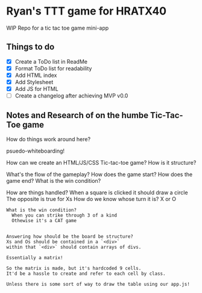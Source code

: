 # Ryan's TTT game for HRATX40

WIP Repo for a tic tac toe game mini-app 

## Things to do

- [x] Create a ToDo list in ReadMe
- [x] Format ToDo list for readability
- [x] Add HTML index
- [x] Add Stylesheet
- [x] Add JS for HTML
- [ ] Create a changelog after achieving MVP v0.0

## Notes and Research of on the humbe Tic-Tac-Toe game

How do things work around here?

  psuedo-whiteboarding!

  How can we create an HTML/JS/CSS Tic-tac-toe game?
  How is it structure?

  What's the flow of the gameplay?
    How does the game start?
    How does the game end?
      What is the win condition?

  How are things handled?
    When a square is clicked it should draw a circle
      The opposite is true for Xs
    How do we know whose turn it is? X or O

    What is the win condition?
      When you can strike through 3 of a kind
      Othewise it's a CAT game


	Answering how should be the board be structure?
	Xs and Os should be contained in a `<div>`
	within that `<div>` should contain arrays of divs.
	
	Essentially a matrix!

	So the matrix is made, but it's hardcoded 9 cells.
	It'd be a hassle to create and refer to each cell by class.

	Unless there is some sort of way to draw the table using our app.js!